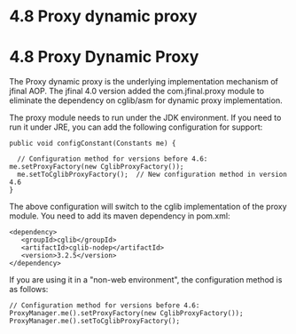 # 4.8 Proxy dynamic proxy
# 4.8 Proxy Dynamic Proxy
The Proxy dynamic proxy is the underlying implementation mechanism of jfinal AOP. The jfinal 4.0 version added the com.jfinal.proxy module to eliminate the dependency on cglib/asm for dynamic proxy implementation.

The proxy module needs to run under the JDK environment. If you need to run it under JRE, you can add the following configuration for support:
```
public void configConstant(Constants me) {
 
  // Configuration method for versions before 4.6: me.setProxyFactory(new CglibProxyFactory());
  me.setToCglibProxyFactory();  // New configuration method in version 4.6
}
```
The above configuration will switch to the cglib implementation of the proxy module. You need to add its maven dependency in pom.xml:
```
<dependency>
   <groupId>cglib</groupId>
   <artifactId>cglib-nodep</artifactId>
   <version>3.2.5</version>
</dependency>
```

If you are using it in a "non-web environment", the configuration method is as follows:
```
// Configuration method for versions before 4.6: ProxyManager.me().setProxyFactory(new CglibProxyFactory());
ProxyManager.me().setToCglibProxyFactory();
```